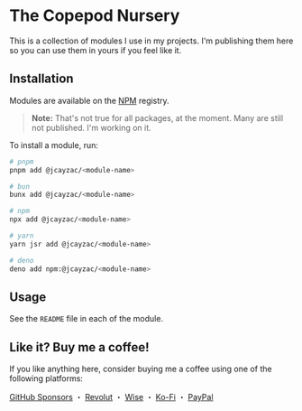 # The Copepod Nursery

This is a collection of modules I use in my projects. I'm publishing them here so you can use them in yours if you feel like it.

## Installation

Modules are available on the [NPM](https://npmjs.com/) registry.

> **Note:** That's not true for all packages, at the moment. Many are still not published. I'm working on it.

To install a module, run:

```sh
# pnpm
pnpm add @jcayzac/<module-name>

# bun
bunx add @jcayzac/<module-name>

# npm
npx add @jcayzac/<module-name>

# yarn
yarn jsr add @jcayzac/<module-name>

# deno
deno add npm:@jcayzac/<module-name>
```

## Usage

See the `README` file in each of the module.

## Like it? Buy me a coffee!

If you like anything here, consider buying me a coffee using one of the following platforms:

[GitHub Sponsors](https://github.com/sponsors/jcayzac) ・ [Revolut](https://revolut.me/julienswap) ・ [Wise](https://wise.com/pay/me/julienc375) ・ [Ko-Fi](https://ko-fi.com/jcayzac) ・ [PayPal](https://paypal.me/jcayzac)
